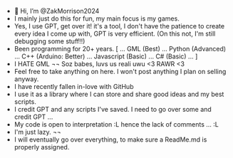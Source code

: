 - 👋 Hi, I’m @ZakMorrison2024
- I mainly just do this for fun, my main focus is my games.
- Yes, I use GPT, get over it! it's a tool, I don't have the patience to create every idea I come up with, GPT is very efficient. (On this not, I'm still debugging some stuff!!)
- Been programming for 20+ years. [ ... GML (Best) ... Python (Advanced) ... C++ (Arduino: Better) ... Javascript (Basic) ... C# (Basic) ... ]
- I HATE GML ¬¬ Soz babes, luvs us reali uwu <3 RAWR <3 
- Feel free to take anything on here. I won't post anything I plan on selling anyway.
- I have recently fallen in-love with GitHub
- I use it as a library where I can store and share good ideas and my best scripts.
- I credit GPT and any scripts I've saved. I need to go over some and credit GPT ...
- My code is open to interpretation :L hence the lack of comments ... :L
- I'm just lazy. ¬¬
- I will eventually go over everything, to make sure a ReadMe.md is properly assigned.
<!---
ZakMorrison2024/ZakMorrison2024 is a ✨ special ✨ repository because its `README.md` (this file) appears on your GitHub profile.
You can click the Preview link to take a look at your changes.
--->
